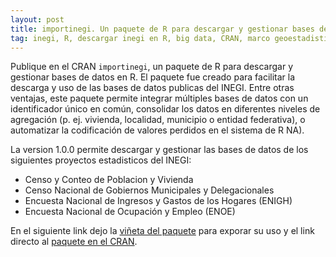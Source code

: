 ```yaml
---
layout: post
title: importinegi. Un paquete de R para descargar y gestionar bases de datos del INEGI
tag: inegi, R, descargar inegi en R, big data, CRAN, marco geoestadistico nacional, red nacional de caminos, enigh, enoe, censo de poblacion y vivienda, censo de gobiernos municipales y delegacionales
---
```


Publique en el CRAN `importinegi`, un paquete de R para descargar y gestionar bases de datos en R. El paquete fue creado para facilitar la descarga y uso de las bases de datos publicas del INEGI. Entre otras ventajas, este paquete permite integrar múltiples bases de datos con un identificador único en común, consolidar los datos en diferentes niveles de agregación (p. ej. vivienda, localidad, municipio o entidad federativa), o automatizar la codificación de valores perdidos en el sistema de R NA).

La version 1.0.0 permite descargar y gestionar las bases de datos de los siguientes proyectos estadisticos del INEGI:

- Censo y Conteo de Poblacion y Vivienda
- Censo Nacional de Gobiernos Municipales y Delegacionales
- Encuesta Nacional de Ingresos y Gastos de los Hogares (ENIGH)
- Encuesta Nacional de Ocupación y Empleo (ENOE)

En el siguiente link dejo la [viñeta del paquete](https://cran.r-project.org/web/packages/importinegi/vignettes/my-vignette.html) para exporar su uso y el link directo al [paquete en el CRAN](https://cran.r-project.org/web/packages/importinegi/index.html).

